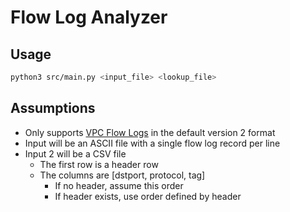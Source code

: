 # Flow Log Analyzer

## Usage
```bash
python3 src/main.py <input_file> <lookup_file>
```

## Assumptions
- Only supports [VPC Flow Logs](https://docs.aws.amazon.com/vpc/latest/userguide/flow-log-records.html) in the default version 2 format
- Input will be an ASCII file with a single flow log record per line
- Input 2 will be a CSV file
  - The first row is a header row
  - The columns are [dstport, protocol, tag]
    - If no header, assume this order
    - If header exists, use order defined by header
